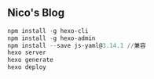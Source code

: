 ## Nico's Blog
```powershell
npm install -g hexo-cli
npm install -g hexo-admin
npm install --save js-yaml@3.14.1 //兼容
hexo server
hexo generate
hexo deploy
```
